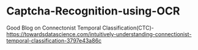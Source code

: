 # Captcha-Recognition-using-OCR
Good Blog on Connectonist Temporal Classification(CTC)- https://towardsdatascience.com/intuitively-understanding-connectionist-temporal-classification-3797e43a86c
